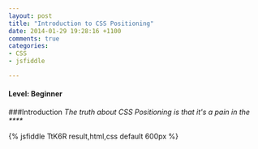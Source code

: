 ```yaml
---
layout: post
title: "Introduction to CSS Positioning"
date: 2014-01-29 19:28:16 +1100
comments: true
categories: 
- CSS
- jsfiddle

---
```

#### Level: Beginner

###Introduction
_The truth about CSS Positioning is that it's a pain in the ****_


{% jsfiddle TtK6R result,html,css default 600px %}
